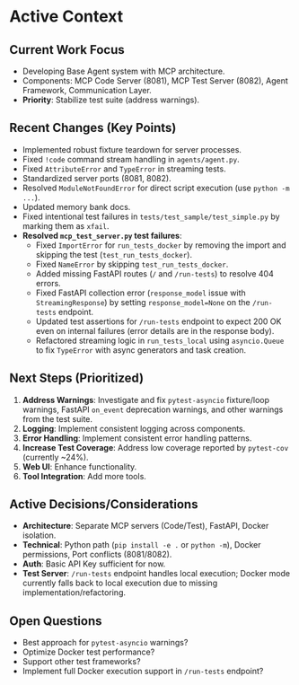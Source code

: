 # Active Context

## Current Work Focus
- Developing Base Agent system with MCP architecture.
- Components: MCP Code Server (8081), MCP Test Server (8082), Agent Framework, Communication Layer.
- **Priority**: Stabilize test suite (address warnings).

## Recent Changes (Key Points)
- Implemented robust fixture teardown for server processes.
- Fixed `!code` command stream handling in `agents/agent.py`.
- Fixed `AttributeError` and `TypeError` in streaming tests.
- Standardized server ports (8081, 8082).
- Resolved `ModuleNotFoundError` for direct script execution (use `python -m ...`).
- Updated memory bank docs.
- Fixed intentional test failures in `tests/test_sample/test_simple.py` by marking them as `xfail`.
- **Resolved `mcp_test_server.py` test failures**:
    - Fixed `ImportError` for `run_tests_docker` by removing the import and skipping the test (`test_run_tests_docker`).
    - Fixed `NameError` by skipping `test_run_tests_docker`.
    - Added missing FastAPI routes (`/` and `/run-tests`) to resolve 404 errors.
    - Fixed FastAPI collection error (`response_model` issue with `StreamingResponse`) by setting `response_model=None` on the `/run-tests` endpoint.
    - Updated test assertions for `/run-tests` endpoint to expect 200 OK even on internal failures (error details are in the response body).
    - Refactored streaming logic in `run_tests_local` using `asyncio.Queue` to fix `TypeError` with async generators and task creation.

## Next Steps (Prioritized)
1. **Address Warnings**: Investigate and fix `pytest-asyncio` fixture/loop warnings, FastAPI `on_event` deprecation warnings, and other warnings from the test suite.
2. **Logging**: Implement consistent logging across components.
3. **Error Handling**: Implement consistent error handling patterns.
4. **Increase Test Coverage**: Address low coverage reported by `pytest-cov` (currently ~24%).
5. **Web UI**: Enhance functionality.
6. **Tool Integration**: Add more tools.

## Active Decisions/Considerations
- **Architecture**: Separate MCP servers (Code/Test), FastAPI, Docker isolation.
- **Technical**: Python path (`pip install -e .` or `python -m`), Docker permissions, Port conflicts (8081/8082).
- **Auth**: Basic API Key sufficient for now.
- **Test Server**: `/run-tests` endpoint handles local execution; Docker mode currently falls back to local execution due to missing implementation/refactoring.

## Open Questions
- Best approach for `pytest-asyncio` warnings?
- Optimize Docker test performance?
- Support other test frameworks?
- Implement full Docker execution support in `/run-tests` endpoint?
